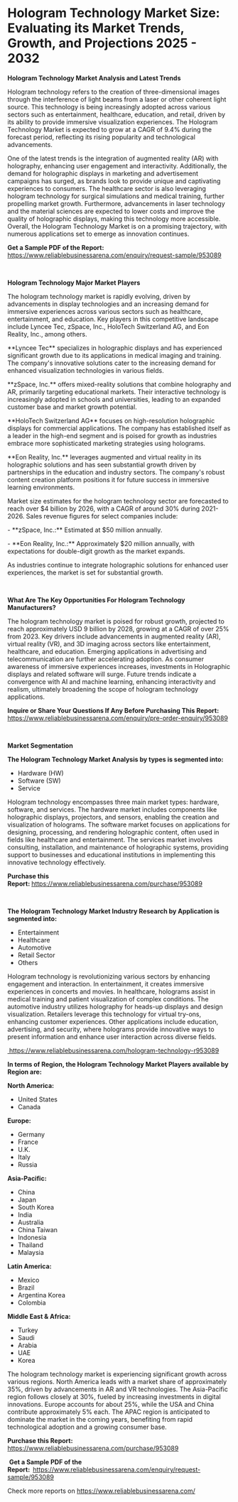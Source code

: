 <p><h1>Hologram Technology Market Size: Evaluating its Market Trends, Growth, and Projections 2025 - 2032</h1></p><p><strong>Hologram Technology Market Analysis and Latest Trends</strong></p>
<p><p>Hologram technology refers to the creation of three-dimensional images through the interference of light beams from a laser or other coherent light source. This technology is being increasingly adopted across various sectors such as entertainment, healthcare, education, and retail, driven by its ability to provide immersive visualization experiences. The Hologram Technology Market is expected to grow at a CAGR of 9.4% during the forecast period, reflecting its rising popularity and technological advancements.</p><p>One of the latest trends is the integration of augmented reality (AR) with holography, enhancing user engagement and interactivity. Additionally, the demand for holographic displays in marketing and advertisement campaigns has surged, as brands look to provide unique and captivating experiences to consumers. The healthcare sector is also leveraging hologram technology for surgical simulations and medical training, further propelling market growth. Furthermore, advancements in laser technology and the material sciences are expected to lower costs and improve the quality of holographic displays, making this technology more accessible. Overall, the Hologram Technology Market is on a promising trajectory, with numerous applications set to emerge as innovation continues.</p></p>
<p><strong>Get a Sample PDF of the Report:&nbsp;</strong> <a href="https://www.reliablebusinessarena.com/enquiry/request-sample/953089?utm_campaign=2384&utm_medium=2&utm_source=Github&utm_content=ia&utm_term=06032025&utm_id=hologram-technology">https://www.reliablebusinessarena.com/enquiry/request-sample/953089</a></p>
<p>&nbsp;</p>
<p><strong>Hologram Technology Major Market Players</strong></p>
<p><p>The hologram technology market is rapidly evolving, driven by advancements in display technologies and an increasing demand for immersive experiences across various sectors such as healthcare, entertainment, and education. Key players in this competitive landscape include Lyncee Tec, zSpace, Inc., HoloTech Switzerland AG, and Eon Reality, Inc., among others.</p><p>**Lyncee Tec** specializes in holographic displays and has experienced significant growth due to its applications in medical imaging and training. The company's innovative solutions cater to the increasing demand for enhanced visualization technologies in various fields.</p><p>**zSpace, Inc.** offers mixed-reality solutions that combine holography and AR, primarily targeting educational markets. Their interactive technology is increasingly adopted in schools and universities, leading to an expanded customer base and market growth potential.</p><p>**HoloTech Switzerland AG** focuses on high-resolution holographic displays for commercial applications. The company has established itself as a leader in the high-end segment and is poised for growth as industries embrace more sophisticated marketing strategies using holograms.</p><p>**Eon Reality, Inc.** leverages augmented and virtual reality in its holographic solutions and has seen substantial growth driven by partnerships in the education and industry sectors. The company's robust content creation platform positions it for future success in immersive learning environments.</p><p>Market size estimates for the hologram technology sector are forecasted to reach over $4 billion by 2026, with a CAGR of around 30% during 2021-2026. Sales revenue figures for select companies include:</p><p>- **zSpace, Inc.:** Estimated at $50 million annually.</p><p>- **Eon Reality, Inc.:** Approximately $20 million annually, with expectations for double-digit growth as the market expands.</p><p>As industries continue to integrate holographic solutions for enhanced user experiences, the market is set for substantial growth.</p></p>
<p>&nbsp;</p>
<p><strong>What Are The Key Opportunities For Hologram Technology Manufacturers?</strong></p>
<p><p>The hologram technology market is poised for robust growth, projected to reach approximately USD 9 billion by 2028, growing at a CAGR of over 25% from 2023. Key drivers include advancements in augmented reality (AR), virtual reality (VR), and 3D imaging across sectors like entertainment, healthcare, and education. Emerging applications in advertising and telecommunication are further accelerating adoption. As consumer awareness of immersive experiences increases, investments in Holographic displays and related software will surge. Future trends indicate a convergence with AI and machine learning, enhancing interactivity and realism, ultimately broadening the scope of hologram technology applications.</p></p>
<p><strong>Inquire or Share Your Questions If Any Before Purchasing This Report:</strong> <a href="https://www.reliablebusinessarena.com/enquiry/pre-order-enquiry/953089?utm_campaign=2384&utm_medium=2&utm_source=Github&utm_content=ia&utm_term=06032025&utm_id=hologram-technology">https://www.reliablebusinessarena.com/enquiry/pre-order-enquiry/953089</a></p>
<p>&nbsp;</p>
<p><strong>Market Segmentation</strong></p>
<p><strong>The Hologram Technology Market Analysis by types is segmented into:</strong></p>
<p><ul><li>Hardware (HW)</li><li>Software (SW)</li><li>Service</li></ul></p>
<p><p>Hologram technology encompasses three main market types: hardware, software, and services. The hardware market includes components like holographic displays, projectors, and sensors, enabling the creation and visualization of holograms. The software market focuses on applications for designing, processing, and rendering holographic content, often used in fields like healthcare and entertainment. The services market involves consulting, installation, and maintenance of holographic systems, providing support to businesses and educational institutions in implementing this innovative technology effectively.</p></p>
<p><strong>Purchase this Report:&nbsp;</strong><a href="https://www.reliablebusinessarena.com/purchase/953089?utm_campaign=2384&utm_medium=2&utm_source=Github&utm_content=ia&utm_term=06032025&utm_id=hologram-technology">https://www.reliablebusinessarena.com/purchase/953089</a></p>
<p>&nbsp;</p>
<p><strong>The Hologram Technology Market Industry Research by Application is segmented into:</strong></p>
<p><ul><li>Entertainment</li><li>Healthcare</li><li>Automotive</li><li>Retail Sector</li><li>Others</li></ul></p>
<p><p>Hologram technology is revolutionizing various sectors by enhancing engagement and interaction. In entertainment, it creates immersive experiences in concerts and movies. In healthcare, holograms assist in medical training and patient visualization of complex conditions. The automotive industry utilizes holography for heads-up displays and design visualization. Retailers leverage this technology for virtual try-ons, enhancing customer experiences. Other applications include education, advertising, and security, where holograms provide innovative ways to present information and enhance user interaction across diverse fields.</p></p>
<p><a href="https://www.reliablebusinessarena.com/hologram-technology-r953089?utm_campaign=2384&utm_medium=2&utm_source=Github&utm_content=ia&utm_term=06032025&utm_id=hologram-technology">&nbsp;https://www.reliablebusinessarena.com/hologram-technology-r953089</a></p>
<p><strong>In terms of Region, the Hologram Technology Market Players available by Region are:</strong></p>
<p>
    <p> <strong> North America: </strong>
        <ul>
            <li>United States</li>
            <li>Canada</li>
        </ul>
        </p> 
    <p> <strong> Europe: </strong>
        <ul>
            <li>Germany</li>
            <li>France</li>
            <li>U.K.</li>
            <li>Italy</li>
            <li>Russia</li>
        </ul>
        </p> 
    <p> <strong> Asia-Pacific: </strong>
        <ul>
            <li>China</li>
            <li>Japan</li>
            <li>South Korea</li>
            <li>India</li>
            <li>Australia</li>
            <li>China Taiwan</li>
            <li>Indonesia</li>
            <li>Thailand</li>
            <li>Malaysia</li>
        </ul>
        </p> 
    <p> <strong> Latin America: </strong>
        <ul>
            <li>Mexico</li>
            <li>Brazil</li>
            <li>Argentina Korea</li>
            <li>Colombia</li>
        </ul>
        </p> 
    <p> <strong> Middle East & Africa: </strong>
        <ul>
            <li>Turkey</li>
            <li>Saudi</li>
            <li>Arabia</li>
            <li>UAE</li>
            <li>Korea</li>
        </ul>
    </p>
    </p>
<p><p>The hologram technology market is experiencing significant growth across various regions. North America leads with a market share of approximately 35%, driven by advancements in AR and VR technologies. The Asia-Pacific region follows closely at 30%, fueled by increasing investments in digital innovations. Europe accounts for about 25%, while the USA and China contribute approximately 5% each. The APAC region is anticipated to dominate the market in the coming years, benefiting from rapid technological adoption and a growing consumer base.</p></p>
<p><strong>Purchase this Report: </strong><a href="https://www.reliablebusinessarena.com/purchase/953089?utm_campaign=2384&utm_medium=2&utm_source=Github&utm_content=ia&utm_term=06032025&utm_id=hologram-technology">https://www.reliablebusinessarena.com/purchase/953089</a></p>
<p>&nbsp;<strong>Get a Sample PDF of the Report:&nbsp;&nbsp;</strong><a href="https://www.reliablebusinessarena.com/enquiry/request-sample/953089?utm_campaign=2384&utm_medium=2&utm_source=Github&utm_content=ia&utm_term=06032025&utm_id=hologram-technology">https://www.reliablebusinessarena.com/enquiry/request-sample/953089</a></p>
<p><strong></strong></p>
<p>Check more reports on <a href="https://www.reliablebusinessarena.com/?utm_campaign=2384&utm_medium=2&utm_source=Github&utm_content=ia&utm_term=06032025&utm_id=hologram-technology">https://www.reliablebusinessarena.com/</a></p>